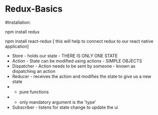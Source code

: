 # Redux-Basics

#Installation:

npm install redux

npm install react-redux [ this will help to connect redux to our react native application]

 * Store - holds our state - THERE IS ONLY ONE STATE 
 * Action - State can be modified using actions - SIMPLE OBJECTS 
 * Dispatcher - Action needs to be sent by someone - known as dispatching an action
 * Reducer - receives the action and modifies the state to give us a new state 
 *  - pure functions 
 *  - only mandatory argument is the 'type' 
 * Subscriber - listens for state change to update the ui  
